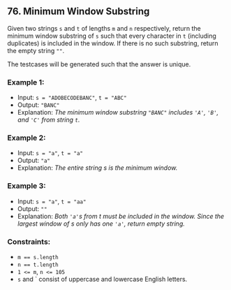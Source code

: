## 76. Minimum Window Substring

Given two strings `s` and `t` of lengths `m` and `n` respectively, return the minimum window substring of `s` such that every character in `t` (including duplicates) is included in the window. If there is no such substring, return the empty string `""`.

The testcases will be generated such that the answer is unique.

### Example 1:

- Input: `s = "ADOBECODEBANC"`, `t = "ABC"`
- Output: `"BANC"`
- Explanation: _The minimum window substring `"BANC"` includes `'A'`, `'B'`, and `'C'` from string `t`._

### Example 2:

- Input: `s = "a"`, `t = "a"`
- Output: `"a"`
- Explanation: _The entire string s is the minimum window._

### Example 3:

- Input: `s = "a"`, `t = "aa"`
- Output: `""`
- Explanation: _Both `'a'`s from t must be included in the window. Since the largest window of s only has one `'a'`, return empty string._

### Constraints:

- `m == s.length`
- `n == t.length`
- `1 <= m`, `n <= 105`
- `s` and ` consist of uppercase and lowercase English letters.

